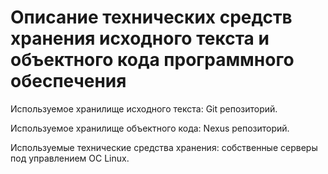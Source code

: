 # Описание технических средств хранения исходного текста и объектного кода программного обеспечения

Используемое хранилище исходного текста: Git репозиторий.

Используемое хранилище объектного кода: Nexus репозиторий.

Используемые технические средства хранения: собственные серверы под управлением ОС Linux.

